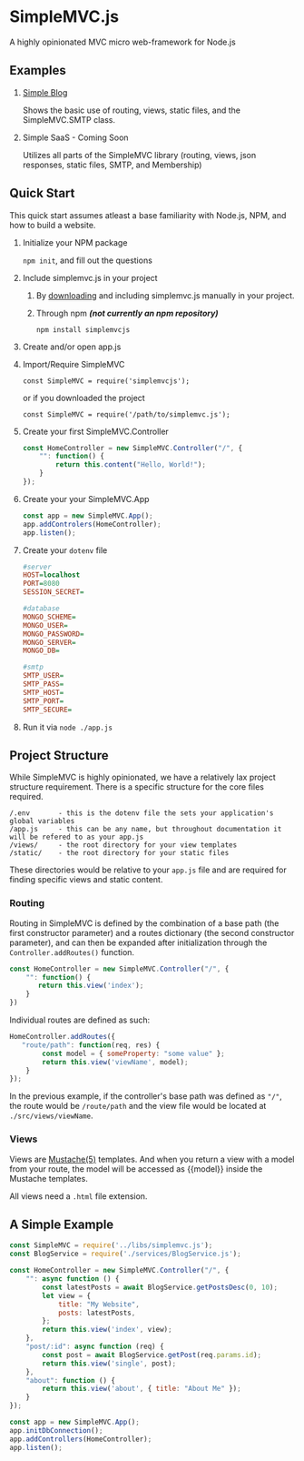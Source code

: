 # SimpleMVC.js
A highly opinionated MVC micro web-framework for Node.js

## Examples
1. [Simple Blog](https://github.com/jeremyaboyd/simplemvcjs/tree/master/examples/simpleblog)

    Shows the basic use of routing, views, static files, and the SimpleMVC.SMTP class.
2. Simple SaaS - Coming Soon

    Utilizes all parts of the SimpleMVC library (routing, views, json responses, static files, SMTP, and Membership)

## Quick Start
This quick start assumes atleast a base familiarity with Node.js, NPM, and how to build a website.
1. Initialize your NPM package

	`npm init`, and fill out the questions
2. Include simplemvc.js in your project
    1. By [downloading](https://raw.githubusercontent.com/jeremyaboyd/simplemvcjs/master/src/simplemvc.js) and including simplemvc.js manually in your project.
    2. Through npm ***(not currently an npm repository)***
    
         `npm install simplemvcjs`
3. Create and/or open app.js
4. Import/Require SimpleMVC
	
	`const SimpleMVC = require('simplemvcjs');`
	
	or if you downloaded the project
	
	`const SimpleMVC = require('/path/to/simplemvc.js');`
5. Create your first SimpleMVC.Controller
	```js
	const HomeController = new SimpleMVC.Controller("/", {
	    "": function() {
	        return this.content("Hello, World!");
	    }
	});
	```
6. Create your your SimpleMVC.App
	```js
	const app = new SimpleMVC.App();
	app.addControlers(HomeController);
	app.listen();
	```
7. Create your `dotenv` file
	```ini
	#server
	HOST=localhost
	PORT=8080
	SESSION_SECRET=

	#database
	MONGO_SCHEME=
	MONGO_USER=
	MONGO_PASSWORD=
	MONGO_SERVER=
	MONGO_DB=

	#smtp
	SMTP_USER=
	SMTP_PASS=
	SMTP_HOST=
	SMTP_PORT=
	SMTP_SECURE=
	```
8. Run it via `node ./app.js`

## Project Structure
While SimpleMVC is highly opinionated, we have a relatively lax project structure requirement. There is a specific structure for the core files required.
```
/.env       - this is the dotenv file the sets your application's global variables
/app.js     - this can be any name, but throughout documentation it will be refered to as your app.js
/views/     - the root directory for your view templates
/static/    - the root directory for your static files
```
These directories would be relative to your `app.js` file and are required for finding specific views and static content.

### Routing
Routing in SimpleMVC is defined by the combination of a base path (the first constructor parameter) and a routes dictionary (the second constructor parameter), and can then be expanded after initialization through the `Controller.addRoutes()` function.
```js
const HomeController = new SimpleMVC.Controller("/", {
    "": function() {
       return this.view('index');
    }
})
```

Individual routes are defined as such:
```js
HomeController.addRoutes({
   "route/path": function(req, res) {
        const model = { someProperty: "some value" };
        return this.view('viewName', model);
    }
});
```
In the previous example, if the controller's base path was defined as `"/"`, the route would be `/route/path` and the view file would be located at `./src/views/viewName`.
### Views
Views are [Mustache(5)](https://mustache.github.io/mustache.5.html) templates. And when you return a view with a model from your route, the model will be accessed as  {{model}} inside the Mustache templates.

All views need a `.html` file extension.

## A Simple Example
```js
const SimpleMVC = require('../libs/simplemvc.js');
const BlogService = require('./services/BlogService.js');

const HomeController = new SimpleMVC.Controller("/", {
    "": async function () {
        const latestPosts = await BlogService.getPostsDesc(0, 10);
        let view = {
            title: "My Website",
            posts: latestPosts,
        };
        return this.view('index', view);
    },
    "post/:id": async function (req) {
        const post = await BlogService.getPost(req.params.id);
        return this.view('single', post);
    },
    "about": function () {
        return this.view('about', { title: "About Me" });
    }
});

const app = new SimpleMVC.App();
app.initDbConnection();
app.addControllers(HomeController);
app.listen();
```